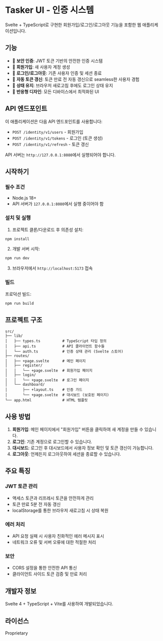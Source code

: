 # Tasker UI - 인증 시스템

Svelte + TypeScript로 구현한 회원가입/로그인/로그아웃 기능을 포함한 웹 애플리케이션입니다.

## 기능

- 🔐 **보안 인증**: JWT 토큰 기반의 안전한 인증 시스템
- 📝 **회원가입**: 새 사용자 계정 생성
- 🔑 **로그인/로그아웃**: 기존 사용자 인증 및 세션 종료
- 🔄 **자동 토큰 갱신**: 토큰 만료 전 자동 갱신으로 seamless한 사용자 경험
- 💾 **상태 유지**: 브라우저 새로고침 후에도 로그인 상태 유지
- 📱 **반응형 디자인**: 모든 디바이스에서 최적화된 UI

## API 엔드포인트

이 애플리케이션은 다음 API 엔드포인트를 사용합니다:

- `POST /identity/v1/users` - 회원가입
- `POST /identity/v1/tokens` - 로그인 (토큰 생성)
- `POST /identity/v1/refresh` - 토큰 갱신

API 서버는 `http://127.0.0.1:8080`에서 실행되어야 합니다.

## 시작하기

### 필수 조건

- Node.js 18+ 
- API 서버가 `127.0.0.1:8080`에서 실행 중이어야 함

### 설치 및 실행

1. 프로젝트 클론/다운로드 후 의존성 설치:
```bash
npm install
```

2. 개발 서버 시작:
```bash
npm run dev
```

3. 브라우저에서 `http://localhost:5173` 접속

### 빌드

프로덕션 빌드:
```bash
npm run build
```

## 프로젝트 구조

```
src/
├── lib/
│   ├── types.ts          # TypeScript 타입 정의
│   ├── api.ts            # API 클라이언트 함수들
│   └── auth.ts           # 인증 상태 관리 (Svelte 스토어)
├── routes/
│   ├── +page.svelte      # 메인 페이지
│   ├── register/
│   │   └── +page.svelte  # 회원가입 페이지
│   ├── login/
│   │   └── +page.svelte  # 로그인 페이지
│   └── dashboard/
│       ├── +layout.ts    # 인증 가드
│       └── +page.svelte  # 대시보드 (보호된 페이지)
└── app.html              # HTML 템플릿
```

## 사용 방법

1. **회원가입**: 메인 페이지에서 "회원가입" 버튼을 클릭하여 새 계정을 만들 수 있습니다.
2. **로그인**: 기존 계정으로 로그인할 수 있습니다.
3. **대시보드**: 로그인 후 대시보드에서 사용자 정보 확인 및 토큰 갱신이 가능합니다.
4. **로그아웃**: 언제든지 로그아웃하여 세션을 종료할 수 있습니다.

## 주요 특징

### JWT 토큰 관리
- 액세스 토큰과 리프레시 토큰을 안전하게 관리
- 토큰 만료 5분 전 자동 갱신
- localStorage를 통한 브라우저 새로고침 시 상태 복원

### 에러 처리
- API 요청 실패 시 사용자 친화적인 에러 메시지 표시
- 네트워크 오류 및 서버 오류에 대한 적절한 처리

### 보안
- CORS 설정을 통한 안전한 API 통신
- 클라이언트 사이드 토큰 검증 및 만료 처리

## 개발자 정보

Svelte 4 + TypeScript + Vite를 사용하여 개발되었습니다.

## 라이선스

Proprietary
